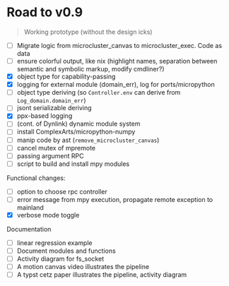 # Road to v0.9

> Working prototype (without the design icks)

- [ ] Migrate logic from microcluster_canvas to microcluster_exec. Code as data
- [ ] ensure colorful output, like nix (highlight names, separation between semantic and symbolic markup, modify cmdliner?)
- [x] object type for capability-passing
- [x] logging for external module (domain_err), log for ports/micropython
- [ ] object type deriving (so `Controller.env` can derive from `Log_domain.domain_err`)
- [ ] jsont serializable deriving
- [x] ppx-based logging
- [ ] (cont. of Dynlink) dynamic module system
- [ ] install ComplexArts/micropython-numpy
- [ ] manip code by ast (`remove_microcluster_canvas`)
- [ ] cancel mutex of mpremote
- [ ] passing argument RPC
- [ ] script to build and install mpy modules

Functional changes:
- [ ] option to choose rpc controller
- [ ] error message from mpy execution, propagate remote exception to mainland
- [x] verbose mode toggle

Documentation
- [ ] linear regression example
- [ ] Document modules and functions
- [ ] Activity diagram for fs_socket
- [ ] A motion canvas video illustrates the pipeline
- [ ] A typst cetz paper illustrates the pipeline, activity diagram
